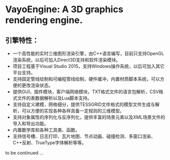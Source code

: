 # VayoEngine: A 3D graphics rendering engine.
## 引擎特性：
* 一个高性能的实时三维图形渲染引擎，由C++语言编写，目前只支持OpenGL渲染系统，以后可加入Direct3D支持和软件渲染模块。
* 项目工程基于Visual Studio 2015，支持Windows操作系统，以后可加入其它平台支持。
* 支持固定管线绘制和可编程管线绘制，硬件缓冲，内置材质脚本系统，可以方便的更改渲染状态。
* 提供GUI，插件模块，客户端网络模块，TXT格式文件的语言包解析，CSV格式文件的表数据解析以及Lua脚本支持。
* 支持自定义建模，网格细分，提供TESSGRID文件格式的模型文件生成与解析，可以方便的实现各种各样具备一定规则的三维模型。
* 支持对象属性的序列化与反序列化，提供丰富的场景元素以及XML场景文件的导入和导出功能。
* 内置数学库和各种工具类、函数。
* 支持信号槽、日志打印、瓦片地图、节点动画、碰撞检测、多窗口渲染、C++反射、TrueType字体解析等等。

to be continued ...
